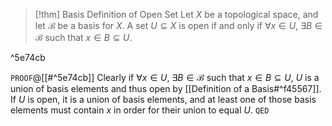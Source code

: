 > [!thm] Basis Definition of Open Set
> Let $X$ be a topological space, and let $\mathcal{B}$ be a basis for $X$. A set $U \subseteq X$ is open if and only if $\forall x \in U$, $\exists B \in \mathcal{B}$ such that $x \in B \subseteq U$.

^5e74cb

`PROOF`@[[#^5e74cb]]
Clearly if $\forall x \in U$, $\exists B \in \mathcal{B}$ such that $x \in B \subseteq U$, $U$ is a union of basis elements and thus open by [[Definition of a Basis#^f45567]]. If $U$ is open, it is a union of basis elements, and at least one of those basis elements must contain $x$ in order for their union to equal $U$.
`QED`